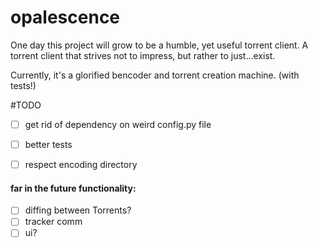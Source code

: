 # opalescence

One day this project will grow to be a humble, yet useful torrent client.
A torrent client that strives not to impress, but rather to just...exist.

Currently, it's a glorified bencoder and torrent creation machine. (with tests!)

#TODO
- [ ] get rid of dependency on weird config.py file
- [ ] better tests
- [ ] respect encoding directory


#### far in the future functionality:
- [ ] diffing between Torrents?
- [ ] tracker comm
- [ ] ui?
